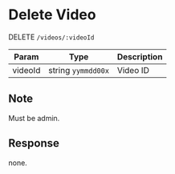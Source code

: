 # Delete Video

DELETE `/videos/:videoId`

| Param   | Type               | Description |
| ------- | ------------------ | ----------- |
| videoId | string `yymmdd00x` | Video ID    |

## Note

Must be admin.

## Response

none.
